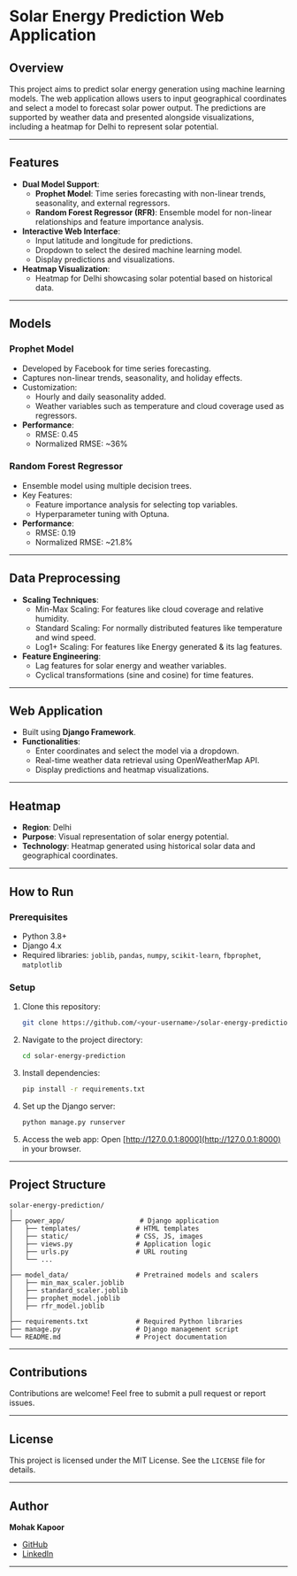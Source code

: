 # Solar Energy Prediction Web Application

## Overview
This project aims to predict solar energy generation using machine learning models. The web application allows users to input geographical coordinates and select a model to forecast solar power output. The predictions are supported by weather data and presented alongside visualizations, including a heatmap for Delhi to represent solar potential.

---

## Features
- **Dual Model Support**:
  - **Prophet Model**: Time series forecasting with non-linear trends, seasonality, and external regressors.
  - **Random Forest Regressor (RFR)**: Ensemble model for non-linear relationships and feature importance analysis.
- **Interactive Web Interface**:
  - Input latitude and longitude for predictions.
  - Dropdown to select the desired machine learning model.
  - Display predictions and visualizations.
- **Heatmap Visualization**:
  - Heatmap for Delhi showcasing solar potential based on historical data.

---

## Models

### Prophet Model
- Developed by Facebook for time series forecasting.
- Captures non-linear trends, seasonality, and holiday effects.
- Customization:
  - Hourly and daily seasonality added.
  - Weather variables such as temperature and cloud coverage used as regressors.
- **Performance**:
  - RMSE: 0.45
  - Normalized RMSE: ~36%

### Random Forest Regressor
- Ensemble model using multiple decision trees.
- Key Features:
  - Feature importance analysis for selecting top variables.
  - Hyperparameter tuning with Optuna.
- **Performance**:
  - RMSE: 0.19
  - Normalized RMSE: ~21.8%

---

## Data Preprocessing
- **Scaling Techniques**:
  - Min-Max Scaling: For features like cloud coverage and relative humidity.
  - Standard Scaling: For normally distributed features like temperature and wind speed.
  - Log1+ Scaling: For features like Energy generated & its lag features.
- **Feature Engineering**:
  - Lag features for solar energy and weather variables.
  - Cyclical transformations (sine and cosine) for time features.

---

## Web Application
- Built using **Django Framework**.
- **Functionalities**:
  - Enter coordinates and select the model via a dropdown.
  - Real-time weather data retrieval using OpenWeatherMap API.
  - Display predictions and heatmap visualizations.

---

## Heatmap
- **Region**: Delhi
- **Purpose**: Visual representation of solar energy potential.
- **Technology**: Heatmap generated using historical solar data and geographical coordinates.

---

## How to Run

### Prerequisites
- Python 3.8+
- Django 4.x
- Required libraries: `joblib`, `pandas`, `numpy`, `scikit-learn`, `fbprophet`, `matplotlib`

### Setup
1. Clone this repository:
   ```bash
   git clone https://github.com/<your-username>/solar-energy-prediction.git
   ```
2. Navigate to the project directory:
   ```bash
   cd solar-energy-prediction
   ```
3. Install dependencies:
   ```bash
   pip install -r requirements.txt
   ```
4. Set up the Django server:
   ```bash
   python manage.py runserver
   ```
5. Access the web app:
   Open [http://127.0.0.1:8000](http://127.0.0.1:8000) in your browser.

---

## Project Structure
```
solar-energy-prediction/
│
├── power_app/                   # Django application
│   ├── templates/              # HTML templates
│   ├── static/                 # CSS, JS, images
│   ├── views.py                # Application logic
│   ├── urls.py                 # URL routing
│   └── ...
│
├── model_data/                 # Pretrained models and scalers
│   ├── min_max_scaler.joblib
│   ├── standard_scaler.joblib
│   ├── prophet_model.joblib
│   ├── rfr_model.joblib
│
├── requirements.txt            # Required Python libraries
├── manage.py                   # Django management script
└── README.md                   # Project documentation
```

---

## Contributions
Contributions are welcome! Feel free to submit a pull request or report issues.

---

## License
This project is licensed under the MIT License. See the `LICENSE` file for details.

---

## Author
**Mohak Kapoor**
- [GitHub](https://github.com/mohakapoor)
- [LinkedIn](https://www.linkedin.com/in/mohak-kapoor-24383828a/?utm_source=share&utm_campaign=share_via&utm_content=profile&utm_medium=android_app)

---
